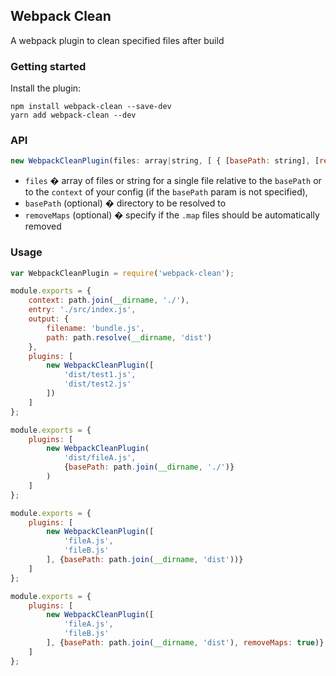 ## Webpack Clean

A webpack plugin to clean specified files after build

### Getting started

Install the plugin:

```
npm install webpack-clean --save-dev
yarn add webpack-clean --dev
```


### API
```javascript
new WebpackCleanPlugin(files: array|string, [ { [basePath: string], [removeMaps: boolean] } ])
```

* `files` � array of files or string for a single file relative to the `basePath` or to the `context` of your config (if the `basePath` param is not specified),
* `basePath` (optional) � directory to be resolved to
* `removeMaps` (optional) � specify if the `.map` files should be automatically removed

### Usage

```javascript
var WebpackCleanPlugin = require('webpack-clean');

module.exports = {
    context: path.join(__dirname, './'),
    entry: './src/index.js',
    output: {
        filename: 'bundle.js',
        path: path.resolve(__dirname, 'dist')
    },
    plugins: [
        new WebpackCleanPlugin([
            'dist/test1.js',
            'dist/test2.js'
        ])
    ]
};

module.exports = {
    plugins: [
        new WebpackCleanPlugin(
            'dist/fileA.js',
            {basePath: path.join(__dirname, './')}
        )
    ]
};

module.exports = {
    plugins: [
        new WebpackCleanPlugin([
            'fileA.js',
            'fileB.js'
        ], {basePath: path.join(__dirname, 'dist'))}
    ]
};

module.exports = {
    plugins: [
        new WebpackCleanPlugin([
            'fileA.js',
            'fileB.js'
        ], {basePath: path.join(__dirname, 'dist'), removeMaps: true)}
    ]
};
```
